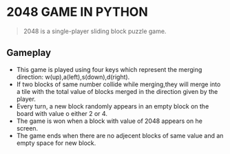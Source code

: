# 2048 GAME IN PYTHON

>2048 is a single-player sliding block puzzle game.

## Gameplay

* This game is played using four keys which represent the merging direction: w(up),a(left),s(down),d(right).
* If two blocks of same number collide while merging,they will merge into a tile with the total value of blocks merged in the direction given by the player.
* Every turn, a new block randomly appears in an empty block on the board with value o either 2 or 4.
* The game is won when a block with value of 2048 appears on he screen.
* The game ends when there are no adjecent blocks of same value and an empty space for new block.

